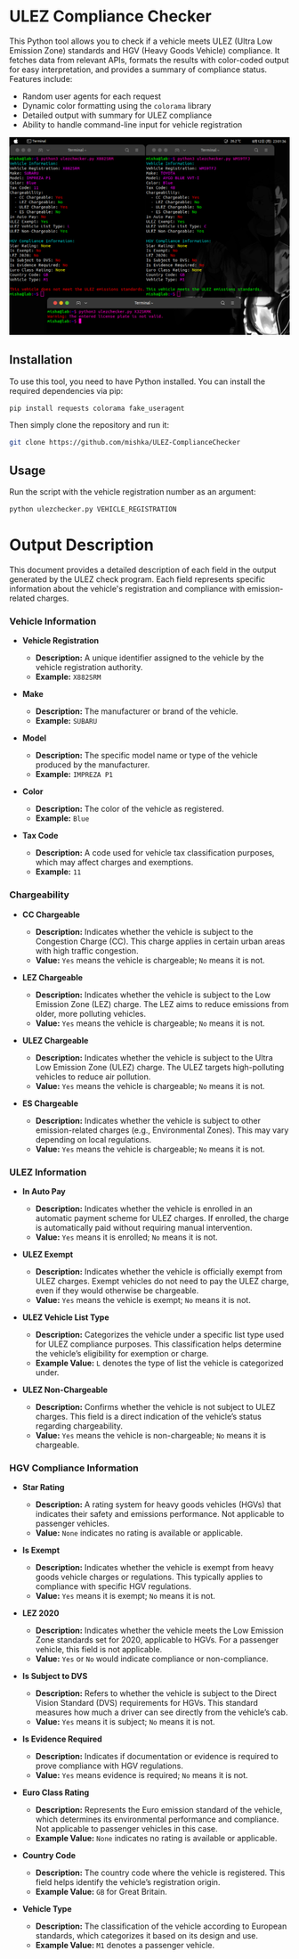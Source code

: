 # ULEZ Compliance Checker

This Python tool allows you to check if a vehicle meets ULEZ (Ultra Low Emission Zone) standards and HGV (Heavy Goods Vehicle) compliance. It fetches data from relevant APIs, formats the results with color-coded output for easy interpretation, and provides a summary of compliance status. Features include:

- Random user agents for each request
- Dynamic color formatting using the `colorama` library
- Detailed output with summary for ULEZ compliance
- Ability to handle command-line input for vehicle registration

![Example Outputs](https://raw.githubusercontent.com/mishka/ULEZ-ComplianceChecker/main/example.png)

## Installation

To use this tool, you need to have Python installed. You can install the required dependencies via pip:

```bash
pip install requests colorama fake_useragent
```

Then simply clone the repository and run it:
```bash
git clone https://github.com/mishka/ULEZ-ComplianceChecker
```

## Usage

Run the script with the vehicle registration number as an argument:
```bash
python ulezchecker.py VEHICLE_REGISTRATION
```

# Output Description

This document provides a detailed description of each field in the output generated by the ULEZ check program. Each field represents specific information about the vehicle's registration and compliance with emission-related charges.

### Vehicle Information

- **Vehicle Registration**
  - **Description:** A unique identifier assigned to the vehicle by the vehicle registration authority.
  - **Example:** `X882SRM`

- **Make**
  - **Description:** The manufacturer or brand of the vehicle.
  - **Example:** `SUBARU`

- **Model**
  - **Description:** The specific model name or type of the vehicle produced by the manufacturer.
  - **Example:** `IMPREZA P1`

- **Color**
  - **Description:** The color of the vehicle as registered.
  - **Example:** `Blue`

- **Tax Code**
  - **Description:** A code used for vehicle tax classification purposes, which may affect charges and exemptions.
  - **Example:** `11`

### Chargeability

- **CC Chargeable**
  - **Description:** Indicates whether the vehicle is subject to the Congestion Charge (CC). This charge applies in certain urban areas with high traffic congestion.
  - **Value:** `Yes` means the vehicle is chargeable; `No` means it is not.

- **LEZ Chargeable**
  - **Description:** Indicates whether the vehicle is subject to the Low Emission Zone (LEZ) charge. The LEZ aims to reduce emissions from older, more polluting vehicles.
  - **Value:** `Yes` means the vehicle is chargeable; `No` means it is not.

- **ULEZ Chargeable**
  - **Description:** Indicates whether the vehicle is subject to the Ultra Low Emission Zone (ULEZ) charge. The ULEZ targets high-polluting vehicles to reduce air pollution.
  - **Value:** `Yes` means the vehicle is chargeable; `No` means it is not.

- **ES Chargeable**
  - **Description:** Indicates whether the vehicle is subject to other emission-related charges (e.g., Environmental Zones). This may vary depending on local regulations.
  - **Value:** `Yes` means the vehicle is chargeable; `No` means it is not.

### ULEZ Information

- **In Auto Pay**
  - **Description:** Indicates whether the vehicle is enrolled in an automatic payment scheme for ULEZ charges. If enrolled, the charge is automatically paid without requiring manual intervention.
  - **Value:** `Yes` means it is enrolled; `No` means it is not.

- **ULEZ Exempt**
  - **Description:** Indicates whether the vehicle is officially exempt from ULEZ charges. Exempt vehicles do not need to pay the ULEZ charge, even if they would otherwise be chargeable.
  - **Value:** `Yes` means the vehicle is exempt; `No` means it is not.

- **ULEZ Vehicle List Type**
  - **Description:** Categorizes the vehicle under a specific list type used for ULEZ compliance purposes. This classification helps determine the vehicle’s eligibility for exemption or charge.
  - **Example Value:** `L` denotes the type of list the vehicle is categorized under.

- **ULEZ Non-Chargeable**
  - **Description:** Confirms whether the vehicle is not subject to ULEZ charges. This field is a direct indication of the vehicle’s status regarding chargeability.
  - **Value:** `Yes` means the vehicle is non-chargeable; `No` means it is chargeable.

### HGV Compliance Information

- **Star Rating**
  - **Description:** A rating system for heavy goods vehicles (HGVs) that indicates their safety and emissions performance. Not applicable to passenger vehicles.
  - **Value:** `None` indicates no rating is available or applicable.

- **Is Exempt**
  - **Description:** Indicates whether the vehicle is exempt from heavy goods vehicle charges or regulations. This typically applies to compliance with specific HGV regulations.
  - **Value:** `Yes` means it is exempt; `No` means it is not.

- **LEZ 2020**
  - **Description:** Indicates whether the vehicle meets the Low Emission Zone standards set for 2020, applicable to HGVs. For a passenger vehicle, this field is not applicable.
  - **Value:** `Yes` or `No` would indicate compliance or non-compliance.

- **Is Subject to DVS**
  - **Description:** Refers to whether the vehicle is subject to the Direct Vision Standard (DVS) requirements for HGVs. This standard measures how much a driver can see directly from the vehicle’s cab.
  - **Value:** `Yes` means it is subject; `No` means it is not.

- **Is Evidence Required**
  - **Description:** Indicates if documentation or evidence is required to prove compliance with HGV regulations.
  - **Value:** `Yes` means evidence is required; `No` means it is not.

- **Euro Class Rating**
  - **Description:** Represents the Euro emission standard of the vehicle, which determines its environmental performance and compliance. Not applicable to passenger vehicles in this case.
  - **Example Value:** `None` indicates no rating is available or applicable.

- **Country Code**
  - **Description:** The country code where the vehicle is registered. This field helps identify the vehicle’s registration origin.
  - **Example Value:** `GB` for Great Britain.

- **Vehicle Type**
  - **Description:** The classification of the vehicle according to European standards, which categorizes it based on its design and use.
  - **Example Value:** `M1` denotes a passenger vehicle.

